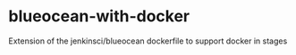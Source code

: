 # blueocean-with-docker

Extension of the jenkinsci/blueocean dockerfile to support docker in stages
